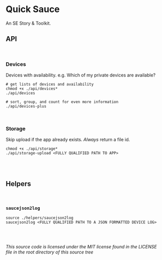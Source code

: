 # Quick Sauce

An SE Story & Toolkit.


## API
<br>

### Devices
Devices with availability. e.g. Which of my private devices are available? 

```shell
# get lists of devices and availability
chmod +x ./api/devices* 
./api/devices

# sort, group, and count for even more information
./api/devices-plus
```
<br>

### Storage
Skip upload if the app already exists. _Always_ return a file id.

```shell
chmod +x ./api/storage* 
./api/storage-upload <FULLY QUALIFIED PATH TO APP>
```

<br><br>

## Helpers
<br>


### `saucejson2log`
```shell
source ./helpers/saucejson2log
saucejson2log <FULLY QUALIFIED PATH TO A JSON FORMATTED DEVICE LOG>
```
<br><br>


_This source code is licensed under the MIT license found in the LICENSE file in the root directory of this source tree_